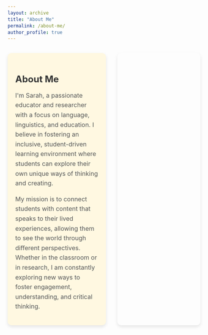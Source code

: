 ```yaml
---
layout: archive
title: "About Me"
permalink: /about-me/
author_profile: true
---
```


<div class="about-me-container">
  <div class="about-me-blurb">
    <h2>About Me</h2>
    <p>
      I'm Sarah, a passionate educator and researcher with a focus on language, linguistics, and education. I believe in fostering an inclusive, student-driven learning environment where students can explore their own unique ways of thinking and creating.
    </p>
    <p>
      My mission is to connect students with content that speaks to their lived experiences, allowing them to see the world through different perspectives. Whether in the classroom or in research, I am constantly exploring new ways to foster engagement, understanding, and critical thinking.
    </p>
  </div>

  <!-- Slideshow Section -->
  <div class="slideshow-container">
    <div class="mySlides fade">
      <img src="/images/ak.jpg" style="width:100%">
    </div>
    <div class="mySlides fade">
      <img src="/images/pr1.jpg" style="width:100%">
    </div>
    <div class="mySlides fade">
      <img src="/images/pr-milo.jpg" style="width:100%">
    </div>
    <div class="mySlides fade">
      <img src="/images/sobrina.jpg" style="width:100%">
    </div>
    <div class="mySlides fade">
      <img src="/images/casafrida.jpg" style="width:100%">
    </div>
    <div class="mySlides fade">
      <img src="/images/pysl.jpg" style="width:100%">
    </div>
    <div class="mySlides fade">
      <img src="/images/studentconference.jpg" style="width:100%">
    </div>
    <div class="mySlides fade">
      <img src="/images/studentselfie.jpg" style="width:100%">
    </div>
    <div class="mySlides fade">
      <img src="/images/hiking.jpg" style="width:100%">
    </div>
    <div class="mySlides fade">
      <img src="/images/vikings.jpg" style="width:100%">
    </div>
    <div class="mySlides fade">
      <img src="/images/pr2.jpg" style="width:100%">
    </div>
  </div>
</div>

<style>
  /* Main Container to arrange the blurb and slideshow */
  .about-me-container {
    display: flex;
    gap: 30px;
    max-width: 900px;
    margin: 30px auto;
    justify-content: space-between;
  }

  /* Styling for the About Me text blurb */
  .about-me-blurb {
    flex: 1;
    padding: 20px;
    background-color: #fff8e1;
    border-radius: 10px;
    box-shadow: 0 4px 8px rgba(0, 0, 0, 0.1);
  }

  .about-me-blurb h2 {
    font-size: 1.5rem;
    color: #333;
    margin-bottom: 15px;
  }

  .about-me-blurb p {
    font-size: 1rem;
    color: #555;
    line-height: 1.6;
  }

  /* Slideshow Container styling */
  .slideshow-container {
    flex: 1;
    position: relative;
    width: 100%;
    box-shadow: 0 4px 8px rgba(0, 0, 0, 0.1); /* Add shadow for the slideshow */
    border-radius: 10px;
    overflow: hidden; /* Ensure images don't overflow */
  }

  .mySlides {
    display: none;
  }

  /* Fade effect for slideshow */
  .fade {
    animation-name: fade;
    animation-duration: 2s;
  }

  @keyframes fade {
    from { opacity: 0.4 }
    to { opacity: 1 }
  }
</style>

<script>
  let slideIndex = 0;

  function showSlides() {
    let slides = document.getElementsByClassName("mySlides");
    for (let i = 0; i < slides.length; i++) {
      slides[i].style.display = "none";
    }
    slideIndex++;
    if (slideIndex > slides.length) {slideIndex = 1}
    slides[slideIndex-1].style.display = "block";
    setTimeout(showSlides, 2000); // Change image every 2 seconds
  }
  showSlides();
</script>
